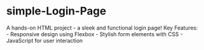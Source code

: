 # simple-Login-Page
A hands-on HTML project - a sleek and functional login page!  Key Features: - Responsive design using Flexbox - Stylish form elements with CSS - JavaScript for user interaction
